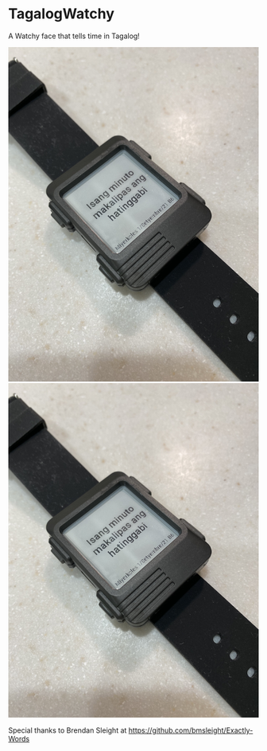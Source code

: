 # TagalogWatchy
A Watchy face that tells time in Tagalog!

![alt text](https://github.com/riff2jam/TagalogWatchy/blob/main/0_01.png)
![alt text](https://github.com/riff2jam/TagalogWatchy/blob/main/0_01.png)

Special thanks to Brendan Sleight at https://github.com/bmsleight/Exactly-Words
